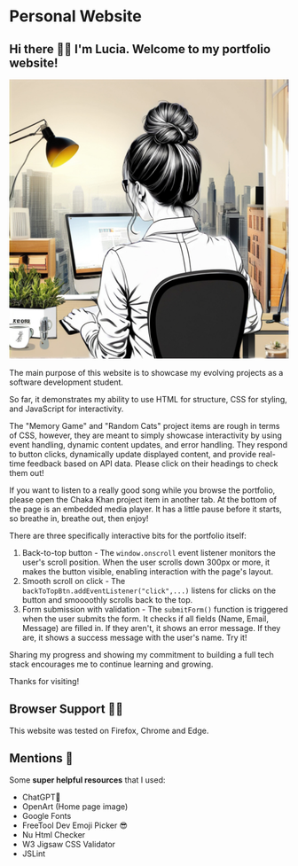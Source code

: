 # Personal Website

## Hi there 👋🏼 I'm Lucia. Welcome to my portfolio website!

![Line drawing of a woman with a messy bun, working on a computer.](images/desk.jpg)

The main purpose of this website is to showcase my evolving projects as a software development student. 

So far, it demonstrates my ability to use HTML for structure, CSS for styling, and JavaScript for interactivity.

The "Memory Game" and "Random Cats" project items are rough in terms of CSS, however, they are meant to simply showcase interactivity by using event handling, dynamic content updates, and error handling. They respond to button clicks, dynamically update displayed content, and provide real-time feedback based on API data. Please click on their headings to check them out!

If you want to listen to a really good song while you browse the portfolio, please open the Chaka Khan project item in another tab. At the bottom of the page is an embedded media player. It has a little pause before it starts, so breathe in, breathe out, then enjoy!

There are three specifically interactive bits for the portfolio itself:
1. Back-to-top button - The <code>window.onscroll</code> event listener monitors the user's scroll position. When the user scrolls down 300px or more, it makes the button visible, enabling interaction with the page's layout.
2. Smooth scroll on click - The <code>backToTopBtn.addEventListener("click",...)</code> listens for clicks on the button and smoooothly scrolls back to the top.
3. Form submission with validation - The <code>submitForm()</code> function is triggered when the user submits the form. It checks if all fields (Name, Email, Message) are filled in. If they aren't, it shows an error message. If they are, it shows a success message with the user's name. Try it! 

Sharing my progress and showing my commitment to building a full tech stack encourages me to continue learning and growing.

Thanks for visiting!

## Browser Support 👍🏼

This website was tested on Firefox, Chrome and Edge.

## Mentions 📢

Some **super helpful resources** that I used:

- ChatGPT🛟
- OpenArt (Home page image)
- Google Fonts
- FreeTool Dev Emoji Picker 😎
- Nu Html Checker
- W3 Jigsaw CSS Validator
- JSLint